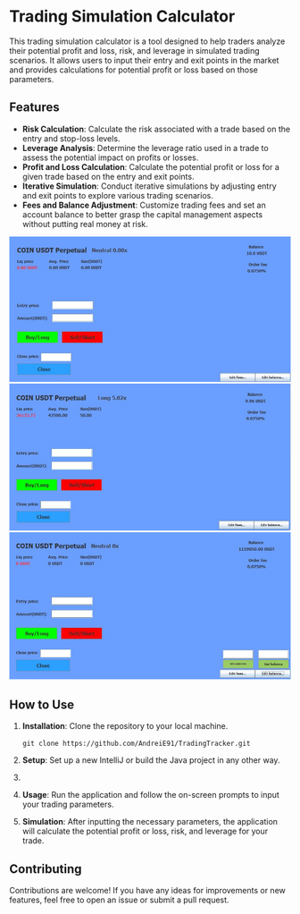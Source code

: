 # Trading Simulation Calculator

This trading simulation calculator is a tool designed to help traders analyze their potential profit and loss, risk, and leverage in simulated trading scenarios. It allows users to input their entry and exit points in the market and provides calculations for potential profit or loss based on those parameters.

## Features

- **Risk Calculation**: Calculate the risk associated with a trade based on the entry and stop-loss levels.
- **Leverage Analysis**: Determine the leverage ratio used in a trade to assess the potential impact on profits or losses.
- **Profit and Loss Calculation**: Calculate the potential profit or loss for a given trade based on the entry and exit points.
- **Iterative Simulation**: Conduct iterative simulations by adjusting entry and exit points to explore various trading scenarios.
- **Fees and Balance Adjustment**: Customize trading fees and set an account balance to better grasp the capital management aspects without putting real money at risk.

![Trading Simulator](images/tradingsim1.jpg)
![Trading Simulator](images/tradingsim2.jpg)
![Trading Simulator](images/tradingsim3.jpg)

## How to Use

1. **Installation**: Clone the repository to your local machine.
    ```
    git clone https://github.com/AndreiE91/TradingTracker.git
    ```

2. **Setup**: Set up a new IntelliJ or build the Java project in any other way.
3. 
4. **Usage**: Run the application and follow the on-screen prompts to input your trading parameters.

5. **Simulation**: After inputting the necessary parameters, the application will calculate the potential profit or loss, risk, and leverage for your trade.

## Contributing

Contributions are welcome! If you have any ideas for improvements or new features, feel free to open an issue or submit a pull request.
